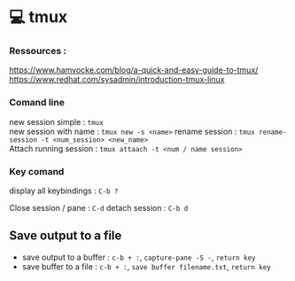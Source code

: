 # :computer: tmux

### Ressources :
https://www.hamvocke.com/blog/a-quick-and-easy-guide-to-tmux/  
https://www.redhat.com/sysadmin/introduction-tmux-linux  
  
### Comand line  
new session simple : `tmux`  
new session with name : `tmux new -s <name>`
rename session : `tmux rename-session -t <num_session> <new_name>`  
Attach running session : `tmux attaach -t <num / name session>`
  
    
### Key comand  

display all keybindings : `C-b ?`

Close session / pane : `C-d`
detach session : `C-b d` 


## Save output to a file  

- save output to a buffer : `c-b + :`, `capture-pane -S -`, `return key`  
- save buffer to a file : `c-b + :`, `save buffer filename.txt`, `return key`
